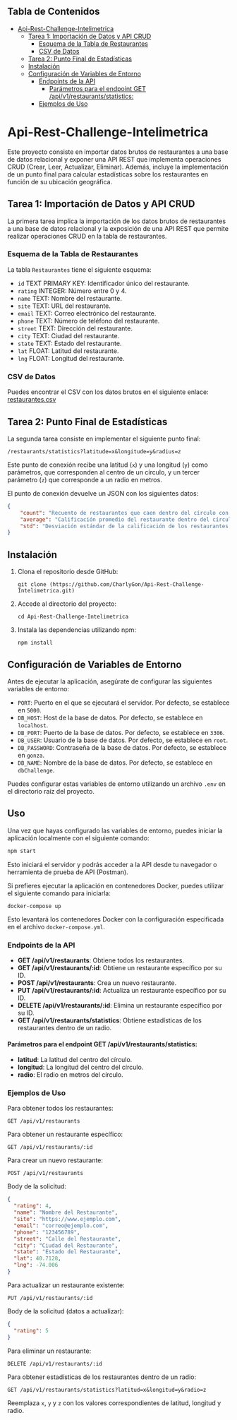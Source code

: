 ## Tabla de Contenidos

- [Api-Rest-Challenge-Intelimetrica](#api-rest-challenge-intelimetrica)
  - [Tarea 1: Importación de Datos y API CRUD](#tarea-1-importación-de-datos-y-api-crud)
    - [Esquema de la Tabla de Restaurantes](#esquema-de-la-tabla-de-restaurantes)
    - [CSV de Datos](#csv-de-datos)
  - [Tarea 2: Punto Final de Estadísticas](#tarea-2-punto-final-de-estadísticas)
  - [Instalación](#instalación)
  - [Configuración de Variables de Entorno](#configuración-de-variables-de-entorno)
    - [Endpoints de la API](#endpoints-de-la-api)
      - [Parámetros para el endpoint GET /api/v1/restaurants/statistics:](#parámetros-para-el-endpoint-get-apiv1restaurantsstatistics)
    - [Ejemplos de Uso](#ejemplos-de-uso)

# Api-Rest-Challenge-Intelimetrica

Este proyecto consiste en importar datos brutos de restaurantes a una base de datos relacional y exponer una API REST que implementa operaciones CRUD (Crear, Leer, Actualizar, Eliminar). Además, incluye la implementación de un punto final para calcular estadísticas sobre los restaurantes en función de su ubicación geográfica.

## Tarea 1: Importación de Datos y API CRUD

La primera tarea implica la importación de los datos brutos de restaurantes a una base de datos relacional y la exposición de una API REST que permite realizar operaciones CRUD en la tabla de restaurantes.

### Esquema de la Tabla de Restaurantes

La tabla `Restaurantes` tiene el siguiente esquema:

- `id` TEXT PRIMARY KEY: Identificador único del restaurante.
- `rating` INTEGER: Número entre 0 y 4.
- `name` TEXT: Nombre del restaurante.
- `site` TEXT: URL del restaurante.
- `email` TEXT: Correo electrónico del restaurante.
- `phone` TEXT: Número de teléfono del restaurante.
- `street` TEXT: Dirección del restaurante.
- `city` TEXT: Ciudad del restaurante.
- `state` TEXT: Estado del restaurante.
- `lat` FLOAT: Latitud del restaurante.
- `lng` FLOAT: Longitud del restaurante.

### CSV de Datos

Puedes encontrar el CSV con los datos brutos en el siguiente enlace: [restaurantes.csv](https://recruiting-datasets.s3.us-east-2.amazonaws.com/restaurantes.csv)

## Tarea 2: Punto Final de Estadísticas

La segunda tarea consiste en implementar el siguiente punto final:

```
/restaurants/statistics?latitude=x&longitude=y&radius=z
```

Este punto de conexión recibe una latitud (`x`) y una longitud (`y`) como parámetros, que corresponden al centro de un círculo, y un tercer parámetro (`z`) que corresponde a un radio en metros.

El punto de conexión devuelve un JSON con los siguientes datos:

```json
{
    "count": "Recuento de restaurantes que caen dentro del círculo con centro [x,y] y radio z",
    "average": "Calificación promedio del restaurante dentro del círculo",
    "std": "Desviación estándar de la calificación de los restaurantes dentro del círculo"
}
```

## Instalación

1. Clona el repositorio desde GitHub:

    ```
    git clone (https://github.com/CharlyGon/Api-Rest-Challenge-Intelimetrica.git)
    ```

2. Accede al directorio del proyecto:

    ```
    cd Api-Rest-Challenge-Intelimetrica
    ```

3. Instala las dependencias utilizando npm:

    ```
    npm install
    ```

## Configuración de Variables de Entorno

Antes de ejecutar la aplicación, asegúrate de configurar las siguientes variables de entorno:

- `PORT`: Puerto en el que se ejecutará el servidor. Por defecto, se establece en `5000`.
- `DB_HOST`: Host de la base de datos. Por defecto, se establece en `localhost`.
- `DB_PORT`: Puerto de la base de datos. Por defecto, se establece en `3306`.
- `DB_USER`: Usuario de la base de datos. Por defecto, se establece en `root`.
- `DB_PASSWORD`: Contraseña de la base de datos. Por defecto, se establece en `gonza`.
- `DB_NAME`: Nombre de la base de datos. Por defecto, se establece en `dbChallenge`.

Puedes configurar estas variables de entorno utilizando un archivo `.env` en el directorio raíz del proyecto.

## Uso

Una vez que hayas configurado las variables de entorno, puedes iniciar la aplicación localmente con el siguiente comando:
```markdown
npm start
```
Esto iniciará el servidor y podrás acceder a la API desde tu navegador o herramienta de prueba de API (Postman).


Si prefieres ejecutar la aplicación en contenedores Docker, puedes utilizar el siguiente comando para iniciarla:
```
docker-compose up
```
Esto levantará los contenedores Docker con la configuración especificada en el archivo `docker-compose.yml`.

### Endpoints de la API

- **GET /api/v1/restaurants**: Obtiene todos los restaurantes.
- **GET /api/v1/restaurants/:id**: Obtiene un restaurante específico por su ID.
- **POST /api/v1/restaurants**: Crea un nuevo restaurante.
- **PUT /api/v1/restaurants/:id**: Actualiza un restaurante específico por su ID.
- **DELETE /api/v1/restaurants/:id**: Elimina un restaurante específico por su ID.
- **GET /api/v1/restaurants/statistics**: Obtiene estadísticas de los restaurantes dentro de un radio.

#### Parámetros para el endpoint GET /api/v1/restaurants/statistics:

- **latitud**: La latitud del centro del círculo.
- **longitud**: La longitud del centro del círculo.
- **radio**: El radio en metros del círculo.

### Ejemplos de Uso

Para obtener todos los restaurantes:
```
GET /api/v1/restaurants
```

Para obtener un restaurante específico:
```
GET /api/v1/restaurants/:id
```

Para crear un nuevo restaurante:
```
POST /api/v1/restaurants
```
Body de la solicitud:
```json
{
  "rating": 4,
  "name": "Nombre del Restaurante",
  "site": "https://www.ejemplo.com",
  "email": "correo@ejemplo.com",
  "phone": "123456789",
  "street": "Calle del Restaurante",
  "city": "Ciudad del Restaurante",
  "state": "Estado del Restaurante",
  "lat": 40.7128,
  "lng": -74.006
}
```

Para actualizar un restaurante existente:
```
PUT /api/v1/restaurants/:id
```
Body de la solicitud (datos a actualizar):
```json
{
  "rating": 5
}
```

Para eliminar un restaurante:
```
DELETE /api/v1/restaurants/:id
```

Para obtener estadísticas de los restaurantes dentro de un radio:
```
GET /api/v1/restaurants/statistics?latitud=x&longitud=y&radio=z
```
Reemplaza `x`, `y` y `z` con los valores correspondientes de latitud, longitud y radio.
